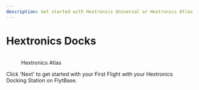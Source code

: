 ```yaml
---
description: Get started with Hextronics Universal or Hextronics Atlas on FlytBase.
---
```


# Hextronics Docks

<figure><img src="../../../.gitbook/assets/Hex303.png" alt=""><figcaption><p>Hextronics Atlas</p></figcaption></figure>

Click 'Next' to get started with your First Flight with your Hextronics Docking Station on FlytBase.
